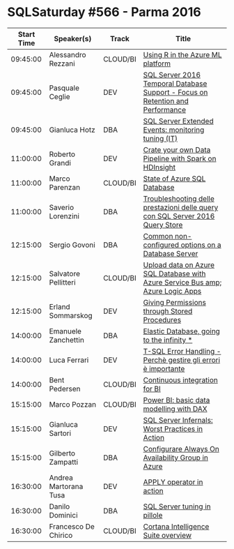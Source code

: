 # SQLSaturday #566 - Parma 2016
Start Time|Speaker(s)|Track|Title
---|---|---|---
09:45:00|Alessandro Rezzani|CLOUD/BI|[Using R in the Azure ML platform](53923.md)
09:45:00|Pasquale Ceglie|DEV|[SQL Server 2016 Temporal Database Support - Focus on Retention and Performance](54068.md)
09:45:00|Gianluca Hotz|DBA|[SQL Server Extended Events: monitoring  tuning (IT)](54327.md)
11:00:00|Roberto Grandi|DEV|[Crate your own Data Pipeline with Spark on HDInsight](53526.md)
11:00:00|Marco Parenzan|CLOUD/BI|[State of Azure SQL Database](54047.md)
11:00:00|Saverio Lorenzini|DBA|[Troubleshooting delle prestazioni delle query con SQL Server 2016 Query Store](54061.md)
12:15:00|Sergio Govoni|DBA|[Common non-configured options on a Database Server](50894.md)
12:15:00|Salvatore Pellitteri|CLOUD/BI|[Upload data on Azure SQL Database with Azure Service Bus amp; Azure Logic Apps](53630.md)
12:15:00|Erland Sommarskog|DEV|[Giving Permissions through Stored Procedures](54284.md)
14:00:00|Emanuele Zanchettin|DBA|[Elastic Database, going to the infinity *](50863.md)
14:00:00|Luca Ferrari|DEV|[T-SQL Error Handling - Perchè gestire gli errori è importante](54030.md)
14:00:00|Bent Pedersen|CLOUD/BI|[Continuous integration for BI](54325.md)
15:15:00|Marco Pozzan|CLOUD/BI|[Power BI: basic data modelling with DAX](50904.md)
15:15:00|Gianluca Sartori|DEV|[SQL Server Infernals: Worst Practices in Action](53632.md)
15:15:00|Gilberto Zampatti|DBA|[Configurare Always On Availability Group in Azure](53747.md)
16:30:00|Andrea Martorana Tusa|DEV|[APPLY operator in action](52623.md)
16:30:00|Danilo Dominici|DBA|[SQL Server tuning in pillole](53988.md)
16:30:00|Francesco De Chirico|CLOUD/BI|[Cortana Intelligence Suite overview](54328.md)
